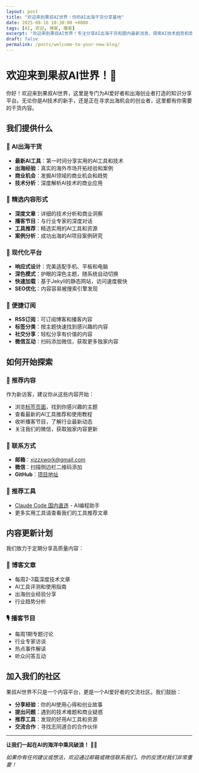 ```yaml
---
layout: post
title: "欢迎来到果叔AI世界：你的AI出海干货分享基地"
date: 2025-08-16 10:30:00 +0800
tags: [AI, 欢迎, 博客, 播客]
excerpt: "欢迎来到果叔AI世界！专注分享AI出海干货和圈内最新消息，探索AI技术趋势和商业机会。"
draft: false
permalink: /posts/welcome-to-your-new-blog/
---
```


# 欢迎来到果叔AI世界！🤖

你好！欢迎来到果叔AI世界，这里是专门为AI爱好者和出海创业者打造的知识分享平台。无论你是AI技术的新手，还是正在寻求出海机会的创业者，这里都有你需要的干货内容。

## 我们提供什么

### 🚀 **AI出海干货**
- **最新AI工具**：第一时间分享实用的AI工具和技术
- **出海经验**：真实的海外市场开拓经验和案例
- **商业机会**：发掘AI领域的商业机会和趋势
- **技术分析**：深度解析AI技术的商业应用

### 🎯 **精选内容形式**
- **深度文章**：详细的技术分析和商业洞察
- **播客节目**：与行业专家的深度对话
- **工具推荐**：精选实用的AI工具和资源
- **案例分析**：成功出海的AI项目案例研究

### 📱 **现代化平台**
- **响应式设计**：完美适配手机、平板和电脑
- **深色模式**：护眼的深色主题，随系统自动切换
- **快速加载**：基于Jekyll的静态网站，访问速度极快
- **SEO优化**：内容容易被搜索引擎发现

### 🔗 **便捷订阅**
- **RSS订阅**：可订阅博客和播客内容
- **标签分类**：按主题快速找到感兴趣的内容
- **社交分享**：轻松分享有价值的内容
- **微信互动**：扫码添加微信，获取更多独家内容

## 如何开始探索

### 🎯 **推荐内容**
作为新访客，建议你从这些内容开始：
- 浏览[标签页面](/tags/)，找到你感兴趣的主题
- 查看最新的AI工具推荐和使用教程
- 收听播客节目，了解行业最新动态
- 关注我们的微信，获取独家内容更新

### 📧 **联系方式**
- **邮箱**：xjzzxwork@gmail.com
- **微信**：扫描侧边栏二维码添加
- **GitHub**：[项目地址](https://github.com/mrzhangguoguo/my-blog-podcast)

### 🔗 **推荐工具**
- [Claude Code 国内直连](https://code.yoretea.com) - AI编程助手
- 更多实用工具请查看我们的工具推荐文章

## 内容更新计划

我们致力于定期分享高质量内容：

### 📝 **博客文章**
- 每周2-3篇深度技术文章
- AI工具评测和使用指南
- 出海创业经验分享
- 行业趋势分析

### 🎙️ **播客节目**
- 每周1期专题讨论
- 行业专家访谈
- 热点事件解读
- 听众问答互动

## 加入我们的社区

果叔AI世界不只是一个内容平台，更是一个AI爱好者的交流社区。我们鼓励：

- **分享经验**：你的AI使用心得和创业故事
- **提出问题**：遇到的技术难题和商业疑惑
- **推荐工具**：发现的好用AI工具和资源
- **交流合作**：寻找志同道合的合作伙伴

---

**让我们一起在AI的海洋中乘风破浪！** 🌊🚀

*如果你有任何建议或想法，欢迎通过邮箱或微信联系我们。你的反馈对我们非常重要！*
